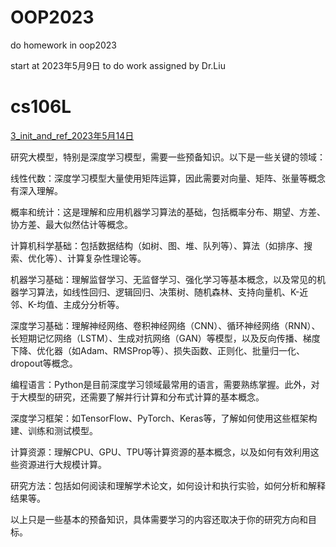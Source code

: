 # OOP2023
 do homework in oop2023

 start at 2023年5月9日 to do work assigned by Dr.Liu






# cs106L
[3_init_and_ref_2023年5月14日](./CS-106L/code/3_initandref/notes.md)










研究大模型，特别是深度学习模型，需要一些预备知识。以下是一些关键的领域：

线性代数：深度学习模型大量使用矩阵运算，因此需要对向量、矩阵、张量等概念有深入理解。

概率和统计：这是理解和应用机器学习算法的基础，包括概率分布、期望、方差、协方差、最大似然估计等概念。

计算机科学基础：包括数据结构（如树、图、堆、队列等）、算法（如排序、搜索、优化等）、计算复杂性理论等。

机器学习基础：理解监督学习、无监督学习、强化学习等基本概念，以及常见的机器学习算法，如线性回归、逻辑回归、决策树、随机森林、支持向量机、K-近邻、K-均值、主成分分析等。

深度学习基础：理解神经网络、卷积神经网络（CNN）、循环神经网络（RNN）、长短期记忆网络（LSTM）、生成对抗网络（GAN）等模型，以及反向传播、梯度下降、优化器（如Adam、RMSProp等）、损失函数、正则化、批量归一化、dropout等概念。

编程语言：Python是目前深度学习领域最常用的语言，需要熟练掌握。此外，对于大模型的研究，还需要了解并行计算和分布式计算的基本概念。

深度学习框架：如TensorFlow、PyTorch、Keras等，了解如何使用这些框架构建、训练和测试模型。

计算资源：理解CPU、GPU、TPU等计算资源的基本概念，以及如何有效利用这些资源进行大规模计算。

研究方法：包括如何阅读和理解学术论文，如何设计和执行实验，如何分析和解释结果等。

以上只是一些基本的预备知识，具体需要学习的内容还取决于你的研究方向和目标。






